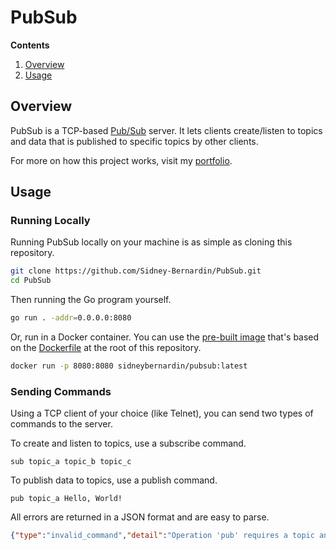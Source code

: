 # PubSub

**Contents**
1. [Overview](#overview)
1. [Usage](#usage)

## Overview
PubSub is a TCP-based [Pub/Sub](https://en.wikipedia.org/wiki/Publish%E2%80%93subscribe_pattern) server. It lets clients create/listen to topics and data that is published to specific topics by other clients.

For more on how this project works, visit my [portfolio](https://sidney-bernardin.github.io/project/?id=pubsub).

## Usage

### Running Locally
Running PubSub locally on your machine is as simple as cloning this repository.

``` bash
git clone https://github.com/Sidney-Bernardin/PubSub.git
cd PubSub
```

Then running the Go program yourself.

``` bash
go run . -addr=0.0.0.0:8080
```

Or, run in a Docker container. You can use the [pre-built image](https://hub.docker.com/r/sidneybernardin/pubsub) that's based on the [Dockerfile](https://github.com/Sidney-Bernardin/PubSub/blob/main/Dockerfile) at the root of this repository.

``` bash
docker run -p 8080:8080 sidneybernardin/pubsub:latest
```

### Sending Commands
Using a TCP client of your choice (like Telnet), you can send two types of commands to the server.

To create and listen to topics, use a subscribe command.

```
sub topic_a topic_b topic_c
```

To publish data to topics, use a publish command.

```
pub topic_a Hello, World!
```

All errors are returned in a JSON format and are easy to parse.

``` json
{"type":"invalid_command","detail":"Operation 'pub' requires a topic and topic-message as arguments."}
```
